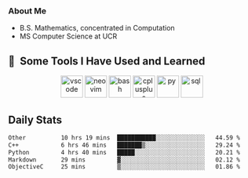 ### About Me

- B.S. Mathematics, concentrated in Computation
- MS Computer Science at UCR

<h2> 🚀 &nbsp;Some Tools I Have Used and Learned</h2>

<p align="center">

<img src="https://cdn.jsdelivr.net/gh/devicons/devicon/icons/vscode/vscode-original.svg" alt="vscode" width="45" height="45"/>
<img src="https://cdn.jsdelivr.net/gh/devicons/devicon@latest/icons/neovim/neovim-original.svg" alt="neovim" width = "45" height = "45"/>
  
<img src="https://cdn.jsdelivr.net/gh/devicons/devicon/icons/bash/bash-original.svg" alt="bash" width="45" height="45"/>
<img src="https://cdn.jsdelivr.net/gh/devicons/devicon@latest/icons/cplusplus/cplusplus-original.svg" alt="cplusplus" width = "45" height = "45"/>
<img src="https://cdn.jsdelivr.net/gh/devicons/devicon@latest/icons/python/python-plain.svg" alt="py" width = "45" height = "45" />

<img src="https://cdn.jsdelivr.net/gh/devicons/devicon@latest/icons/azuresqldatabase/azuresqldatabase-original.svg" alt="sql" width = "45" height = "45"/>
          
</p>

## Daily Stats

<!--START_SECTION:waka-->

```txt
Other          10 hrs 19 mins  ███████████░░░░░░░░░░░░░░   44.59 %
C++            6 hrs 46 mins   ███████▒░░░░░░░░░░░░░░░░░   29.24 %
Python         4 hrs 40 mins   █████░░░░░░░░░░░░░░░░░░░░   20.21 %
Markdown       29 mins         ▓░░░░░░░░░░░░░░░░░░░░░░░░   02.12 %
ObjectiveC     25 mins         ▒░░░░░░░░░░░░░░░░░░░░░░░░   01.86 %
```

<!--END_SECTION:waka-->
